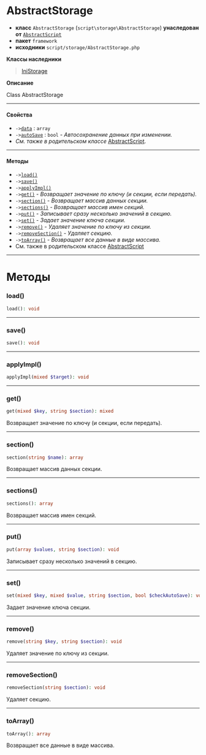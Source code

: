 # AbstractStorage

- **класс** `AbstractStorage` (`script\storage\AbstractStorage`) **унаследован от** [`AbstractScript`](https://github.com/jphp-compiler/develnext/blob/master/dn-app-framework/api-docs/classes/php/gui/framework/AbstractScript.ru.md)
- **пакет** `framework`
- **исходники** `script/storage/AbstractStorage.php`

**Классы наследники**

> [IniStorage](https://github.com/jphp-compiler/develnext/blob/master/dn-app-framework/api-docs/classes/script/storage/IniStorage.ru.md)

**Описание**

Class AbstractStorage

---

#### Свойства

- `->`[`data`](#prop-data) : `array`
- `->`[`autoSave`](#prop-autosave) : `bool` - _Автосохранение данных при изменении._
- *См. также в родительском классе* [AbstractScript](https://github.com/jphp-compiler/develnext/blob/master/dn-app-framework/api-docs/classes/php/gui/framework/AbstractScript.ru.md).

---

#### Методы

- `->`[`load()`](#method-load)
- `->`[`save()`](#method-save)
- `->`[`applyImpl()`](#method-applyimpl)
- `->`[`get()`](#method-get) - _Возвращает значение по ключу (и секции, если передать)._
- `->`[`section()`](#method-section) - _Возвращает массив данных секции._
- `->`[`sections()`](#method-sections) - _Возвращает массив имен секций._
- `->`[`put()`](#method-put) - _Записывает сразу несколько значений в секцию._
- `->`[`set()`](#method-set) - _Задает значение ключа секции._
- `->`[`remove()`](#method-remove) - _Удаляет значение по ключу из секции._
- `->`[`removeSection()`](#method-removesection) - _Удаляет секцию._
- `->`[`toArray()`](#method-toarray) - _Возвращает все данные в виде массива._
- См. также в родительском классе [AbstractScript](https://github.com/jphp-compiler/develnext/blob/master/dn-app-framework/api-docs/classes/php/gui/framework/AbstractScript.ru.md)

---
# Методы

<a name="method-load"></a>

### load()
```php
load(): void
```

---

<a name="method-save"></a>

### save()
```php
save(): void
```

---

<a name="method-applyimpl"></a>

### applyImpl()
```php
applyImpl(mixed $target): void
```

---

<a name="method-get"></a>

### get()
```php
get(mixed $key, string $section): mixed
```
Возвращает значение по ключу (и секции, если передать).

---

<a name="method-section"></a>

### section()
```php
section(string $name): array
```
Возвращает массив данных секции.

---

<a name="method-sections"></a>

### sections()
```php
sections(): array
```
Возвращает массив имен секций.

---

<a name="method-put"></a>

### put()
```php
put(array $values, string $section): void
```
Записывает сразу несколько значений в секцию.

---

<a name="method-set"></a>

### set()
```php
set(mixed $key, mixed $value, string $section, bool $checkAutoSave): void
```
Задает значение ключа секции.

---

<a name="method-remove"></a>

### remove()
```php
remove(string $key, string $section): void
```
Удаляет значение по ключу из секции.

---

<a name="method-removesection"></a>

### removeSection()
```php
removeSection(string $section): void
```
Удаляет секцию.

---

<a name="method-toarray"></a>

### toArray()
```php
toArray(): array
```
Возвращает все данные в виде массива.